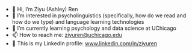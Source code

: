 - 👋 Hi, I’m Ziyu (Ashley) Ren
- 👀 I’m interested in psycholinguistics (specifically, how do we read and how do we type) and language learning technologies
- 🌱 I’m currently learning psychology and data science at UChicago
- 📫 How to reach me: ziyuren@uchicago.edu
- 📲 This is my LinkedIn profile: www.linkedin.com/in/ziyuren

<!---
AshleyZR/AshleyZR is a ✨ special ✨ repository because its `README.md` (this file) appears on your GitHub profile.
You can click the Preview link to take a look at your changes.
--->
